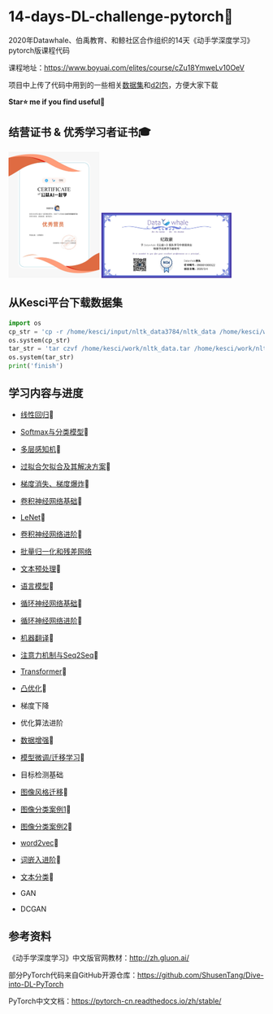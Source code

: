 # 14-days-DL-challenge-pytorch💪
2020年Datawhale、伯禹教育、和鲸社区合作组织的14天《动手学深度学习》pytorch版课程代码   

课程地址：https://www.boyuai.com/elites/course/cZu18YmweLv10OeV

项目中上传了代码中用到的一些相关[数据集](/dataset/)和[d2l包](/package/)，方便大家下载

**Star⭐ me if you find useful🤣**    

## 结营证书 & 优秀学习者证书🎓

<img src="/结营证书.jpg" style="zoom:25%;" />

<img src="优秀学习者证书.jpg" style="zoom: 25%;" />

## 从Kesci平台下载数据集

```python
import os
cp_str = 'cp -r /home/kesci/input/nltk_data3784/nltk_data /home/kesci/work'
os.system(cp_str)
tar_str = 'tar czvf /home/kesci/work/nltk_data.tar /home/kesci/work/nltk_data'
os.system(tar_str)
print('finish')
```

## 学习内容与进度

- [线性回归](/code/1-线性回归.ipynb)🍦  

- [Softmax与分类模型](/code/2-Softmax与分类模型.ipynb)🍦  

- [多层感知机](/code/3-多层感知机.ipynb)🍦  

- [过拟合欠拟合及其解决方案](/code/4-过拟合欠拟合及其解决方案.ipynb)🍦  

- [梯度消失、梯度爆炸](/code/5-梯度消失、梯度爆炸.ipynb)🍦  

- [卷积神经网络基础](/code/6-卷积神经网络基础.ipynb)🍦  

- [LeNet](/code/7-LeNet.ipynb)🍦  

- [卷积神经网络进阶](/code/8-卷积神经网络进阶.ipynb)🍦  

- [批量归一化和残差网络](/code/9-批量归一化和残差网络.ipynb)  

- [文本预处理](/code/10-文本预处理.ipynb)🍦  

- [语言模型](/code/11-语言模型与数据集.ipynb)🍦  

- [循环神经网络基础](/code/12-循环神经网络.ipynb)🍦  

- [循环神经网络进阶](/code/13-GRU,LSTM,深层RNN,双向RNN.ipynb)🍦  

- [机器翻译](/code/14-机器翻译.ipynb)🍦  

- [注意力机制与Seq2Seq](/code/15-注意力机制和Seq2seq模型.ipynb)🍦  

- [Transformer](/code/16-Transformer.ipynb)🍦  

- [凸优化](/code/17-凸优化.ipynb)🍦     

- 梯度下降   

- 优化算法进阶   

- [数据增强](/code/20-数据增强.ipynb)🍦  

- [模型微调/迁移学习](/code/21-模型微调.ipynb)🍦      

- 目标检测基础  

- [图像风格迁移](/code/23-图像风格迁移.ipynb)🍦     

- [图像分类案例1](/code/24-图像分类案例1.ipynb)🍦  

- [图像分类案例2](/code/25-图像分类案例2.ipynb)🍦  

- [word2vec](/code/26-word2vec.ipynb)🍦     

- [词嵌入进阶](/code/27-词嵌入进阶.ipynb)🍦  

- [文本分类](/code/28-文本分类.ipynb)🍦  

- GAN   

- DCGAN     

## 参考资料

《动手学深度学习》中文版官网教材：http://zh.gluon.ai/   

部分PyTorch代码来自GitHub开源仓库：https://github.com/ShusenTang/Dive-into-DL-PyTorch    

PyTorch中文文档：https://pytorch-cn.readthedocs.io/zh/stable/    